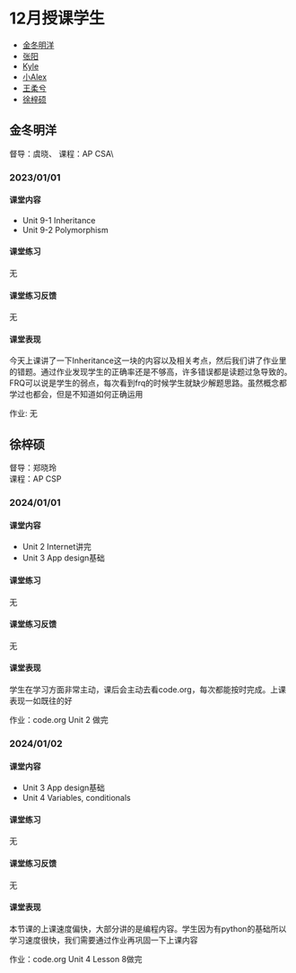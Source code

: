 # 12月授课学生
- [金冬明洋](#金冬明洋)
- [张阳](#张阳)
- [Kyle](#kyle)
- [小Alex](#小Alex)
- [王柔兮](#王柔兮)
- [徐梓硕](#徐梓硕)

## 金冬明洋
督导：虞晓、
课程：AP CSA\

### 2023/01/01
#### 课堂内容
- Unit 9-1 Inheritance
- Unit 9-2 Polymorphism

#### 课堂练习
无

#### 课堂练习反馈
无

#### 课堂表现
今天上课讲了一下Inheritance这一块的内容以及相关考点，然后我们讲了作业里的错题。通过作业发现学生的正确率还是不够高，许多错误都是读题过急导致的。FRQ可以说是学生的弱点，每次看到frq的时候学生就缺少解题思路。虽然概念都学过也都会，但是不知道如何正确运用

作业: 无

## 徐梓硕
督导：郑晓玲\
课程：AP CSP

### 2024/01/01
#### 课堂内容
- Unit 2 Internet讲完
- Unit 3 App design基础

#### 课堂练习
无

#### 课堂练习反馈
无

#### 课堂表现
学生在学习方面非常主动，课后会主动去看code.org，每次都能按时完成。上课表现一如既往的好

作业：code.org Unit 2 做完

### 2024/01/02
#### 课堂内容
- Unit 3 App design基础
- Unit 4 Variables, conditionals

#### 课堂练习
无

#### 课堂练习反馈
无

#### 课堂表现
本节课的上课速度偏快，大部分讲的是编程内容。学生因为有python的基础所以学习速度很快，我们需要通过作业再巩固一下上课内容

作业：code.org Unit 4 Lesson 8做完